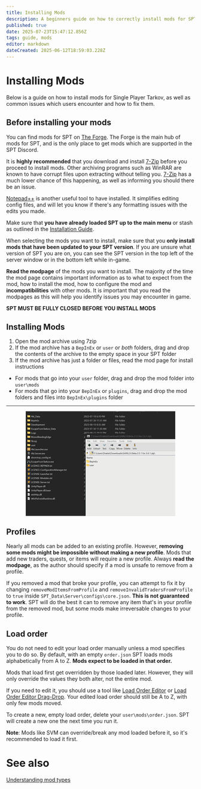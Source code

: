```yaml
---
title: Installing Mods
description: A beginners guide on how to correctly install mods for SPT.
published: true
date: 2025-07-23T15:47:12.856Z
tags: guide, mods
editor: markdown
dateCreated: 2025-06-12T18:59:03.228Z
---
```


# Installing Mods
Below is a guide on how to install mods for Single Player Tarkov, as well as common issues which users encounter and how to fix them.

## Before installing your mods
You can find mods for SPT on [The Forge](https://forge.sp-tarkov.com/). The Forge is the main hub of mods for SPT, and is the only place to get mods which are supported in the SPT Discord.

It is **highly recommended** that you download and install [7-Zip](https://www.7-zip.org/) before you proceed to install mods. Other archiving programs such as WinRAR are known to have corrupt files upon extracting without telling you. [7-Zip](https://www.7-zip.org/) has a much lower chance of this happening, as well as informing you should there be an issue.

[Notepad++](https://notepad-plus-plus.org/) is another useful tool to have installed. It simplifies editing config files, and will let you know if there's any formatting issues with the edits you made.

Make sure that **you have already loaded SPT up to the main menu** or stash as outlined in the [Installation Guide](/Installation_Guide).

When selecting the mods you want to install, make sure that you **only install mods that have been updated to your SPT version**. If you are unsure what version of SPT you are on, you can see the SPT version in the top left of the server window or in the bottom left while in-game.

**Read the modpage** of the mods you want to install. The majority of the time the mod page contains important information as to what to expect from the mod, how to install the mod, how to configure the mod and **incompatibilities** with other mods. It is important that you read the modpages as this will help you identify issues you may encounter in game.

**SPT MUST BE FULLY CLOSED BEFORE YOU INSTALL MODS**

## Installing Mods
1. Open the mod archive using 7zip
2. If the mod archive has a `BepInEx` or `user` or *both* folders, drag and drop the contents of the archive to the empty space in your SPT folder
3. If the mod archive has just a folder or files, read the mod page for install instructions
- For mods that go into your `user` folder, drag and drop the mod folder into `user\mods`
- For mods that go into your `BepInEx` or `plugins`, drag and drop the mod folders and files into `BepInEx\plugins` folder 
---

<img src="/mod-install-v1.gif" alt="mod install" width=400 style="display: block; margin: 0 auto;">

## Profiles
Nearly all mods can be added to an existing profile. However, **removing some mods might be impossible without making a new profile**. Mods that add new traders, quests, or items will require a new profile. Always **read the modpage**, as the author should specify if a mod is unsafe to remove from a profile.

If you removed a mod that broke your profile, you can attempt to fix it by changing `removeModItemsFromProfile` and `removeInvalidTradersFromProfile` to `true` inside `SPT_Data\Server\configs\core.json`. **This is not guaranteed to work**. SPT will do the best it can to remove any item that's in your profile from the removed mod, but some mods make irreversable changes to your profile.

## Load order
You do not need to edit your load order manually unless a mod specifies you to do so. By default, with an empty `order.json` SPT loads mods alphabetically from A to Z. __Mods expect to be loaded in that order.__

Mods that load first get overridden by those loaded later. However, they will only override the values they both alter, not the entire mod.

If you need to edit it, you should use a tool like [Load Order Editor](https://forge.sp-tarkov.com/mod/803/loe-load-order-editor) or [Load Order Editor Drag-Drop](https://forge.sp-tarkov.com/mod/1390/load-order-editor-drag-drop). Your edited load order should still be A to Z, with only few mods moved.

To create a new, empty load order, delete your `user\mods\order.json`. SPT will create a new one the next time you run it.

**Note**: Mods like SVM can override/break any mod loaded before it, so it's recommended to load it first.
# See also
[Understanding mod types](/Mod_Types)